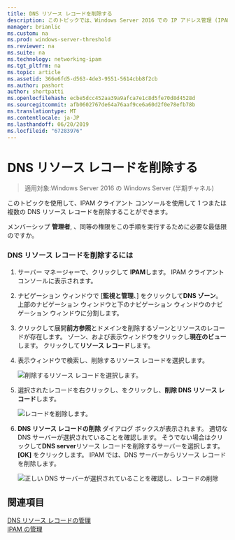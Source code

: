 ```yaml
---
title: DNS リソース レコードを削除する
description: このトピックでは、Windows Server 2016 での IP アドレス管理 (IPAM) の管理ガイドの一部です。
manager: brianlic
ms.custom: na
ms.prod: windows-server-threshold
ms.reviewer: na
ms.suite: na
ms.technology: networking-ipam
ms.tgt_pltfrm: na
ms.topic: article
ms.assetid: 366e6fd5-d563-4de3-9551-5614cbb8f2cb
ms.author: pashort
author: shortpatti
ms.openlocfilehash: ecbe5dcc452aa39a9afca7e1c8d5fe70d8d4528d
ms.sourcegitcommit: afb0602767de64a76aaf9ce6a60d2f0e78efb78b
ms.translationtype: MT
ms.contentlocale: ja-JP
ms.lasthandoff: 06/20/2019
ms.locfileid: "67283976"
---
```

# <a name="delete-dns-resource-records"></a>DNS リソース レコードを削除する

>適用対象:Windows Server 2016 の Windows Server (半期チャネル)

このトピックを使用して、IPAM クライアント コンソールを使用して 1 つまたは複数の DNS リソース レコードを削除することができます。  
  
メンバーシップ **管理者**, 、同等の権限をこの手順を実行するために必要な最低限のですか。  
  
### <a name="to-delete-dns-resource-records"></a>DNS リソース レコードを削除するには  
  
1.  サーバー マネージャーで、クリックして  **IPAM**します。 IPAM クライアント コンソールに表示されます。  
  
2.  ナビゲーション ウィンドウで [**監視と管理**、] をクリックして**DNS ゾーン**。  上部のナビゲーション ウィンドウと下のナビゲーション ウィンドウのナビゲーション ウィンドウに分割します。  
  
3.  クリックして展開**前方参照**とドメインを削除するゾーンとリソースのレコードが存在します。 ゾーン、および表示ウィンドウをクリックし**現在のビュー**します。 クリックして**リソース レコード**します。  
  
4.  表示ウィンドウで検索し、削除するリソース レコードを選択します。  
  
    ![削除するリソース レコードを選択します。](../../media/Delete-DNS-Resource-Records/ipam_DeleteRR_01.jpg)  
  
5.  選択されたレコードを右クリックし、をクリックし、**削除 DNS リソース レコード**します。  
  
    ![レコードを削除します。](../../media/Delete-DNS-Resource-Records/ipam_DeleteRR_02.jpg)  
  
6.  **DNS リソース レコードの削除** ダイアログ ボックスが表示されます。 適切な DNS サーバーが選択されていることを確認します。 そうでない場合はクリックして**DNS server**リソース レコードを削除するサーバーを選択します。 **[OK]** をクリックします。 IPAM では、DNS サーバーからリソース レコードを削除します。  
  
    ![正しい DNS サーバーが選択されていることを確認し、レコードの削除](../../media/Delete-DNS-Resource-Records/ipam_DeleteRR_03.jpg)  
  
## <a name="see-also"></a>関連項目  
[DNS リソース レコードの管理](DNS-Resource-Record-Management.md)  
[IPAM の管理](Manage-IPAM.md)  
  


